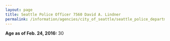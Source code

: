 ```yaml
---
layout: page
title: Seattle Police Officer 7560 David A. Lindner
permalink: /information/agencies/city_of_seattle/seattle_police_department/copbook/7560/
---
```


**Age as of Feb. 24, 2016:** 30
